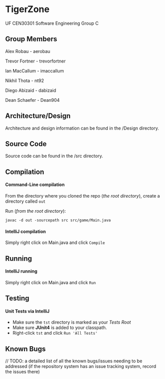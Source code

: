 # TigerZone
UF CEN30301 Software Engineering Group C

## Group Members

Alex Robau      - aerobau

Trevor Fortner  - trevorfortner

Ian MacCallum   - imaccallum

Nikhil Thota    - nt92

Diego Abizaid   - dabizaid

Dean Schaefer   - Dean904

## Architecture/Design
Architecture and design information can be found in the /Design directory.

## Source Code
Source code can be found in the /src directory.

## Compilation

#### Command-Line compilation
From the directory where you cloned the repo (*the root directory*), create a directory called `out`

Run (*from the root directory*):

`javac -d out -sourcepath src src/game/Main.java`

#### IntelliJ compilation
Simply right click on Main.java and click `Compile` 

## Running

#### IntelliJ running
Simply right click on Main.java and click `Run` 

## Testing

#### Unit Tests via IntelliJ
+ Make sure the `tst` directory is marked as your *Tests Root*
+ Make sure **JUnit4** is added to your classpath. 
+ Right-click `tst` and click `Run 'All Tests'`

## Known Bugs
// TODO: a detailed list of all the known bugs/issues needing to be addressed (if the repository system has an issue tracking system, record the issues there)
